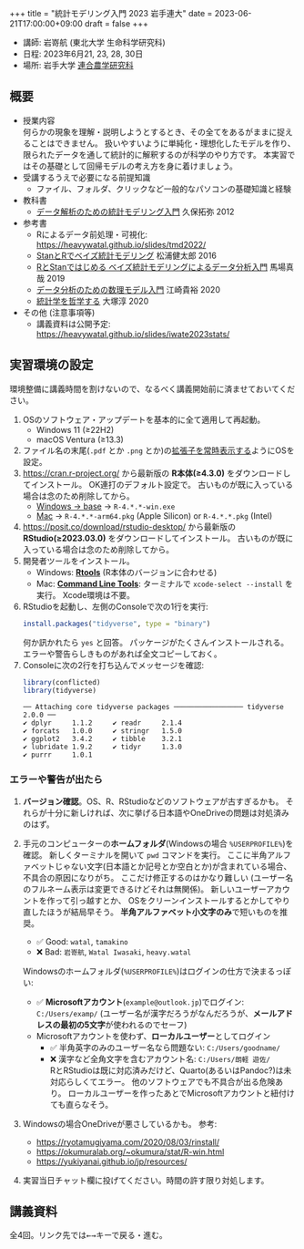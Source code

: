+++
title = "統計モデリング入門 2023 岩手連大"
date = 2023-06-21T17:00:00+09:00
draft = false
+++

- 講師: 岩嵜航 (東北大学 生命科学研究科)
- 日程: 2023年6月21, 23, 28, 30日
- 場所: 岩手大学 [連合農学研究科](https://ugas.agr.iwate-u.ac.jp/)


## 概要

-   授業内容<br>
    何らかの現象を理解・説明しようとするとき、その全てをあるがままに捉えることはできません。
    扱いやすいように単純化・理想化したモデルを作り、限られたデータを通して統計的に解釈するのが科学のやり方です。
    本実習ではその基礎として回帰モデルの考え方を身に着けましょう。
-   受講するうえで必要になる前提知識
    - ファイル、フォルダ、クリックなど一般的なパソコンの基礎知識と経験
-   教科書
    - [データ解析のための統計モデリング入門](https://amzn.to/33suMIZ) 久保拓弥 2012
-   参考書
    - Rによるデータ前処理・可視化: <https://heavywatal.github.io/slides/tmd2022/>
    - [StanとRでベイズ統計モデリング](https://amzn.to/3uwx7Pb) 松浦健太郎 2016
    - [RとStanではじめる ベイズ統計モデリングによるデータ分析入門](https://amzn.to/3o1eCzP) 馬場真哉 2019
    - [データ分析のための数理モデル入門](https://amzn.to/3uCxTKo) 江崎貴裕 2020
    - [統計学を哲学する](https://amzn.to/3ty80Kv) 大塚淳 2020
-   その他 (注意事項等)
    - 講義資料は公開予定: <https://heavywatal.github.io/slides/iwate2023stats/>


## 実習環境の設定

環境整備に講義時間を割けないので、なるべく講義開始前に済ませておいてください。

1.  OSのソフトウェア・アップデートを基本的に全て適用して再起動。
    - Windows 11 (≥22H2)
    - macOS Ventura (≥13.3)
1.  ファイル名の末尾(`.pdf` とか `.png` とか)の[拡張子を常時表示する](https://duckduckgo.com/?q=拡張子+表示)ようにOSを設定。
1.  <https://cran.r-project.org/>
    から最新版の **R本体(≥4.3.0)** をダウンロードしてインストール。
    OK連打のデフォルト設定で。
    古いものが既に入っている場合は念のため削除してから。
    - [Windows → base](https://cran.r-project.org/bin/windows/base) → `R-4.*.*-win.exe`
    - [Mac](https://cran.r-project.org/bin/macosx/)
      → `R-4.*.*-arm64.pkg` (Apple Silicon) or `R-4.*.*.pkg` (Intel)
1.  <https://posit.co/download/rstudio-desktop/>
    から最新版の **RStudio(≥2023.03.0)** をダウンロードしてインストール。
    古いものが既に入っている場合は念のため削除してから。
1.  開発者ツールをインストール。
    - Windows: [**Rtools**](https://cran.r-project.org/bin/windows/Rtools/)
      (R本体のバージョンに合わせる)
    - Mac: [**Command Line Tools**](https://duckduckgo.com/?q=command+line+tools):
      ターミナルで `xcode-select --install` を実行。
      Xcode環境は不要。
1.  RStudioを起動し、左側のConsoleで次の1行を実行:
    ```r
    install.packages("tidyverse", type = "binary")
    ```
    何か訊かれたら `yes` と回答。
    パッケージがたくさんインストールされる。
    エラーや警告らしきものがあれば全文コピーしておく。
1.  Consoleに次の2行を打ち込んでメッセージを確認:
    ```r
    library(conflicted)
    library(tidyverse)
    ```
    ```
    ── Attaching core tidyverse packages ───────────────── tidyverse 2.0.0 ──
    ✔ dplyr     1.1.2     ✔ readr     2.1.4
    ✔ forcats   1.0.0     ✔ stringr   1.5.0
    ✔ ggplot2   3.4.2     ✔ tibble    3.2.1
    ✔ lubridate 1.9.2     ✔ tidyr     1.3.0
    ✔ purrr     1.0.1
    ```

### エラーや警告が出たら

1.  **バージョン確認**。OS、R、RStudioなどのソフトウェアが古すぎるかも。
    それらが十分に新しければ、次に挙げる日本語やOneDriveの問題は対処済みのはず。
1.  手元のコンピューターの**ホームフォルダ**(Windowsの場合 `%USERPROFILE%`)を確認。
    新しくターミナルを開いて `pwd` コマンドを実行。
    ここに半角アルファベットじゃない文字(日本語とか記号とか空白とか)が含まれている場合、不具合の原因になりがち。
    ここだけ修正するのはかなり難しい
    (ユーザー名のフルネーム表示は変更できるけどそれは無関係)。
    新しいユーザーアカウントを作って引っ越すとか、
    OSをクリーンインストールするとかしてやり直したほうが結局早そう。
    **半角アルファベット小文字のみ**で短いものを推奨。
    - ✅ Good: `watal`, `tamakino`
    - ❌ Bad: `岩嵜航`, `Watal Iwasaki`, `heavy.watal`

    Windowsのホームフォルダ(`%USERPROFILE%`)はログインの仕方で決まるっぽい:
    - ✅ **Microsoftアカウント**(`example@outlook.jp`)でログイン:
      `C:/Users/examp/` (ユーザー名が漢字だろうがなんだろうが、**メールアドレスの最初の5文字**が使われるのでセーフ)
    - Microsoftアカウントを使わず、**ローカルユーザー**としてログイン
      - ✅ 半角英字のみのユーザー名なら問題ない: `C:/Users/goodname/`
      - ❌ 漢字など全角文字を含むアカウント名: `C:/Users/朗軽 遊佐/`<br>
        RとRStudioは既に対応済みだけど、Quarto(あるいはPandoc?)は未対応らしくてエラー。
        他のソフトウェアでも不具合が出る危険あり。
        ローカルユーザーを作ったあとでMicrosoftアカウントと紐付けても直らなそう。
1.  Windowsの場合OneDriveが悪さしているかも。
    参考:
    - <https://ryotamugiyama.com/2020/08/03/rinstall/>
    - <https://okumuralab.org/~okumura/stat/R-win.html>
    - <https://yukiyanai.github.io/jp/resources/>
1.  実習当日チャット欄に投げてください。時間の許す限り対処します。


## 講義資料

全4回。リンク先では<kbd>←</kbd><kbd>→</kbd>キーで戻る・進む。
